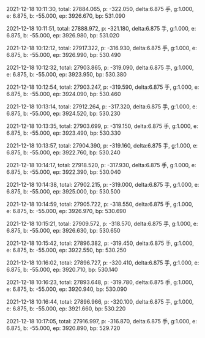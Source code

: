2021-12-18 10:11:30, total: 27884.065, p: -322.050, delta:6.875 手, g:1.000, e: 6.875, b: -55.000, ep: 3926.670, bp: 531.090

2021-12-18 10:11:51, total: 27888.972, p: -321.180, delta:6.875 手, g:1.000, e: 6.875, b: -55.000, ep: 3926.980, bp: 531.020

2021-12-18 10:12:12, total: 27917.322, p: -316.930, delta:6.875 手, g:1.000, e: 6.875, b: -55.000, ep: 3926.990, bp: 530.490

2021-12-18 10:12:32, total: 27903.865, p: -319.090, delta:6.875 手, g:1.000, e: 6.875, b: -55.000, ep: 3923.950, bp: 530.380

2021-12-18 10:12:54, total: 27903.247, p: -319.590, delta:6.875 手, g:1.000, e: 6.875, b: -55.000, ep: 3924.090, bp: 530.460

2021-12-18 10:13:14, total: 27912.264, p: -317.320, delta:6.875 手, g:1.000, e: 6.875, b: -55.000, ep: 3924.520, bp: 530.230

2021-12-18 10:13:35, total: 27903.699, p: -319.150, delta:6.875 手, g:1.000, e: 6.875, b: -55.000, ep: 3923.490, bp: 530.330

2021-12-18 10:13:57, total: 27904.390, p: -319.160, delta:6.875 手, g:1.000, e: 6.875, b: -55.000, ep: 3922.760, bp: 530.240

2021-12-18 10:14:17, total: 27918.520, p: -317.930, delta:6.875 手, g:1.000, e: 6.875, b: -55.000, ep: 3922.390, bp: 530.040

2021-12-18 10:14:38, total: 27902.215, p: -319.000, delta:6.875 手, g:1.000, e: 6.875, b: -55.000, ep: 3925.000, bp: 530.500

2021-12-18 10:14:59, total: 27905.722, p: -318.550, delta:6.875 手, g:1.000, e: 6.875, b: -55.000, ep: 3926.970, bp: 530.690

2021-12-18 10:15:21, total: 27909.572, p: -318.570, delta:6.875 手, g:1.000, e: 6.875, b: -55.000, ep: 3926.630, bp: 530.650

2021-12-18 10:15:42, total: 27896.382, p: -319.450, delta:6.875 手, g:1.000, e: 6.875, b: -55.000, ep: 3922.550, bp: 530.250

2021-12-18 10:16:02, total: 27896.727, p: -320.410, delta:6.875 手, g:1.000, e: 6.875, b: -55.000, ep: 3920.710, bp: 530.140

2021-12-18 10:16:23, total: 27893.648, p: -319.780, delta:6.875 手, g:1.000, e: 6.875, b: -55.000, ep: 3920.940, bp: 530.090

2021-12-18 10:16:44, total: 27896.966, p: -320.100, delta:6.875 手, g:1.000, e: 6.875, b: -55.000, ep: 3921.660, bp: 530.220

2021-12-18 10:17:05, total: 27916.997, p: -316.870, delta:6.875 手, g:1.000, e: 6.875, b: -55.000, ep: 3920.890, bp: 529.720